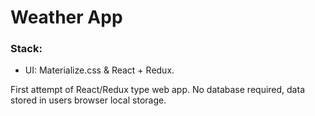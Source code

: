 # Weather App

### Stack:
  * UI: Materialize.css & React + Redux.
  
  First attempt of React/Redux type web app. No database required, data stored in users browser local storage.
  
  
